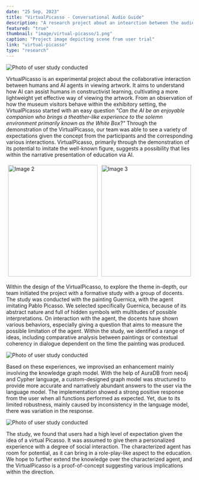 ```yaml
---
date: "25 Sep, 2023"
title: "VirtualPicasso - Conversational Audio Guide"
description: "A research project about an intearction between the audience and the artwork"
featured: "true"
thumbnail: "image/virtual-picasso/1.png"
caption: "Project image depicting scene from user trial"
link: "virtual-picasso"
type: "research"
---
```


![Photo of user study conducted](/image/virtual-picasso/1.png)

VirtualPicasso is an experimental project about the collaborative interaction between humans and AI agents in viewing artwork. It aims to understand how AI can assist humans in constructivist learning, cultivating a more lightweight yet effective way of viewing the artwork. From an observation of how the museum visitors behave within the exhibitory setting, the VirtualPicasso started with an easy question *"Can the AI be an enjoyable companion who brings a theather-like experience to the solemn environment primarily known as the White Box?"* Through the demonstration of the VirtualPicasso, our team was able to see a variety of expectations given the concept from the participants and the corresponding various interactions. VirtualPicasso, primarily through the demonstration of its potential to imitate the well-known figure, suggests a possibility that lies within the narrative presentation of education via AI.

<div style="display: flex;">
    <div style="flex: 1; padding: 5px;">
        <img src="/image/virtual-picasso/2.png" alt="Image 2" style="width: 100%; object-fit: cover; height: 300px;">
    </div>
    <div style="flex: 1; padding: 5px;">
        <img src="/image/virtual-picasso/3.png" alt="Image 3" style="width: 100%;
        object-fit: cover; height: 300px;">
    </div>
</div>

Within the design of the VirtualPicasso, to explore the theme in-depth, our team initiated the project with a formative study with a group of docents. The study was conducted with the painting Guernica, with the agent imitating Pablo Picasso. We selected specifically Guernica, because of its abstract nature and full of hidden symbols with multitudes of possible interpretations. On interaction with the agent, the docents have shown various behaviors, especially giving a question that aims to measure the possible limitation of the agent. Within the study, we identified a range of ideas, including comparative analysis between paintings or contextual coherency in dialogue dependent on the time the painting was produced.

![Photo of user study conducted](/image/virtual-picasso/4.png)

Based on these experiences, we improvised an enhancement mainly involving the knowledge graph model. With the help of AuraDB from neo4j and Cypher language, a custom-designed graph model was structured to provide more accurate and narratively abundant answers to the user via the language model. The implementation showed a strong positive response from the user when all functions performed as expected. Yet, due to its limited robustness, mainly caused by inconsistency in the language model, there was variation in the response. 

![Photo of user study conducted](/image/virtual-picasso/5.png)

The study, we found that users had a high level of expectation given the idea of a virtual Picasso. It was assumed to give them a personalized experience with a degree of social interaction. The characterized agent has room for potential, as it can bring in a role-play-like aspect to the education. We hope to further extend the knowledge over the characterized agent, and the VirtualPicasso is a proof-of-concept suggesting various implications within the direction.
